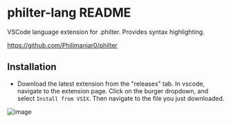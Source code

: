 # philter-lang README
VSCode language extension for .philter. Provides syntax highlighting.

https://github.com/Philimanjar0/philter

## Installation
- Download the latest extension from the "releases" tab. In vscode, navigate to the extension page. Click on the burger dropdown, and select `Install from VSIX`. Then navigate to the file you just downloaded.


![image](https://github.com/user-attachments/assets/f91fd925-e803-4bb6-807a-0d803534f4f6)
